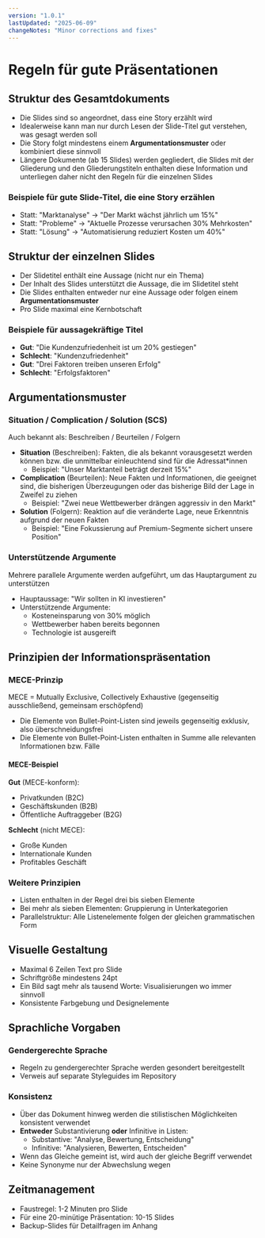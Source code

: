 ```yaml
---
version: "1.0.1"
lastUpdated: "2025-06-09"
changeNotes: "Minor corrections and fixes"
---
```



# Regeln für gute Präsentationen

## Struktur des Gesamtdokuments
* Die Slides sind so angeordnet, dass eine Story erzählt wird
* Idealerweise kann man nur durch Lesen der Slide-Titel gut verstehen, was gesagt werden soll
* Die Story folgt mindestens einem **Argumentationsmuster** oder kombiniert diese sinnvoll
* Längere Dokumente (ab 15 Slides) werden gegliedert, die Slides mit der Gliederung und den Gliederungstiteln enthalten diese Information und unterliegen daher nicht den Regeln für die einzelnen Slides

### Beispiele für gute Slide-Titel, die eine Story erzählen
* Statt: "Marktanalyse" → "Der Markt wächst jährlich um 15%"
* Statt: "Probleme" → "Aktuelle Prozesse verursachen 30% Mehrkosten"
* Statt: "Lösung" → "Automatisierung reduziert Kosten um 40%"

## Struktur der einzelnen Slides
* Der Slidetitel enthält eine Aussage (nicht nur ein Thema)
* Der Inhalt des Slides unterstützt die Aussage, die im Slidetitel steht
* Die Slides enthalten entweder nur eine Aussage oder folgen einem **Argumentationsmuster**
* Pro Slide maximal eine Kernbotschaft

### Beispiele für aussagekräftige Titel
* **Gut**: "Die Kundenzufriedenheit ist um 20% gestiegen"
* **Schlecht**: "Kundenzufriedenheit"
* **Gut**: "Drei Faktoren treiben unseren Erfolg"
* **Schlecht**: "Erfolgsfaktoren"

## Argumentationsmuster

### Situation / Complication / Solution (SCS)
Auch bekannt als: Beschreiben / Beurteilen / Folgern

* **Situation** (Beschreiben): Fakten, die als bekannt vorausgesetzt werden können bzw. die unmittelbar einleuchtend sind für die Adressat*innen
  * Beispiel: "Unser Marktanteil beträgt derzeit 15%"
* **Complication** (Beurteilen): Neue Fakten und Informationen, die geeignet sind, die bisherigen Überzeugungen oder das bisherige Bild der Lage in Zweifel zu ziehen
  * Beispiel: "Zwei neue Wettbewerber drängen aggressiv in den Markt"
* **Solution** (Folgern): Reaktion auf die veränderte Lage, neue Erkenntnis aufgrund der neuen Fakten
  * Beispiel: "Eine Fokussierung auf Premium-Segmente sichert unsere Position"

### Unterstützende Argumente
Mehrere parallele Argumente werden aufgeführt, um das Hauptargument zu unterstützen
* Hauptaussage: "Wir sollten in KI investieren"
* Unterstützende Argumente:
  * Kosteneinsparung von 30% möglich
  * Wettbewerber haben bereits begonnen
  * Technologie ist ausgereift

## Prinzipien der Informationspräsentation

### MECE-Prinzip
MECE = Mutually Exclusive, Collectively Exhaustive (gegenseitig ausschließend, gemeinsam erschöpfend)

* Die Elemente von Bullet-Point-Listen sind jeweils gegenseitig exklusiv, also überschneidungsfrei
* Die Elemente von Bullet-Point-Listen enthalten in Summe alle relevanten Informationen bzw. Fälle

#### MECE-Beispiel
**Gut** (MECE-konform):
* Privatkunden (B2C)
* Geschäftskunden (B2B)
* Öffentliche Auftraggeber (B2G)

**Schlecht** (nicht MECE):
* Große Kunden
* Internationale Kunden
* Profitables Geschäft

### Weitere Prinzipien
* Listen enthalten in der Regel drei bis sieben Elemente
* Bei mehr als sieben Elementen: Gruppierung in Unterkategorien
* Parallelstruktur: Alle Listenelemente folgen der gleichen grammatischen Form

## Visuelle Gestaltung
* Maximal 6 Zeilen Text pro Slide
* Schriftgröße mindestens 24pt
* Ein Bild sagt mehr als tausend Worte: Visualisierungen wo immer sinnvoll
* Konsistente Farbgebung und Designelemente

## Sprachliche Vorgaben

### Gendergerechte Sprache
* Regeln zu gendergerechter Sprache werden gesondert bereitgestellt
* Verweis auf separate Styleguides im Repository

### Konsistenz
* Über das Dokument hinweg werden die stilistischen Möglichkeiten konsistent verwendet
* **Entweder** Substantivierung **oder** Infinitive in Listen:
  * Substantive: "Analyse, Bewertung, Entscheidung"
  * Infinitive: "Analysieren, Bewerten, Entscheiden"
* Wenn das Gleiche gemeint ist, wird auch der gleiche Begriff verwendet
* Keine Synonyme nur der Abwechslung wegen

## Zeitmanagement
* Faustregel: 1-2 Minuten pro Slide
* Für eine 20-minütige Präsentation: 10-15 Slides
* Backup-Slides für Detailfragen im Anhang
